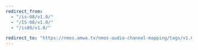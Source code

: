 ```yaml
---
redirect_from:
  - "/is-08/v1.0/"
  - "/IS-08/v1.0/"
  - "/is08/v1.0/"

redirect_to: "https://nmos.amwa.tv/nmos-audio-channel-mapping/tags/v1.0"
---
```

